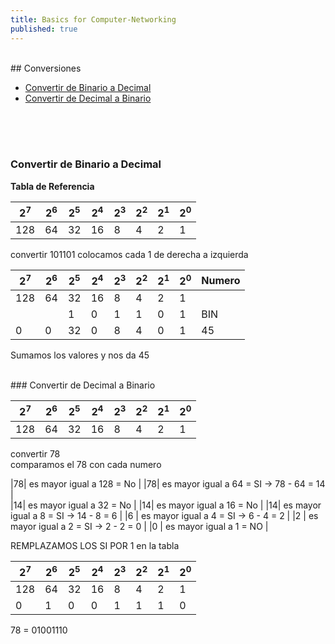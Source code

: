```yaml
---
title: Basics for Computer-Networking
published: true
---  
```

<br />  
## Conversiones

- [Convertir de Binario a Decimal](https://o5m4n.github.io/Basic-Computer-Networking#convertir-de-binario-a-decimal)
- [Convertir de Decimal a Binario](https://o5m4n.github.io/Basic-Computer-Networking#convertir-de-decimal-a-binario)
<br />  
<br />  
<br />  

### Convertir de Binario a Decimal

**Tabla de Referencia**  

| 2<sup>7</sup>| 2<sup>6</sup> | 2<sup>5</sup> | 2<sup>4</sup> | 2<sup>3</sup> | 2<sup>2</sup> | 2<sup>1</sup>| 2<sup>0</sup> |
| --- | --- | --- | --- | --- | --- | --- | --- |
| 128 | 64  | 32  | 16  | 8   | 4   | 2   | 1   |

convertir 101101
colocamos cada 1 de derecha a izquierda

| 2<sup>7</sup>| 2<sup>6</sup> | 2<sup>5</sup> | 2<sup>4</sup> | 2<sup>3</sup> | 2<sup>2</sup> | 2<sup>1</sup>| 2<sup>0</sup> | Numero |
| --- | --- | --- | --- | --- | --- | --- | --- | --- |
| 128 | 64  | 32  | 16  | 8   | 4   | 2   | 1   |     |
|     |     | 1   | 0   | 1   | 1   | 0   | 1   | BIN |
| 0   | 0   | 32  | 0   | 8   | 4   | 0   | 1   | 45  |  

Sumamos los valores y nos da 45  
  
<br /> 
### Convertir de Decimal a Binario

| 2<sup>7</sup>| 2<sup>6</sup> | 2<sup>5</sup> | 2<sup>4</sup> | 2<sup>3</sup> | 2<sup>2</sup> | 2<sup>1</sup>| 2<sup>0</sup> |
| --- | --- | --- | --- | --- | --- | --- | --- |
| 128 | 64  | 32  | 16  | 8   | 4   | 2   | 1   |

convertir 78  
comparamos el 78 con cada numero  

|78| es mayor igual a 128 = No  |
|78| es mayor igual a 64  = SI -> 78 - 64 = 14  |  
|14| es mayor igual a 32  = No |
|14| es mayor igual a 16  = No |
|14| es mayor igual a 8   = SI -> 14 - 8  = 6  | 
|6 | es mayor igual a 4   = SI -> 6  - 4  = 2  |
|2 | es mayor igual a 2   = SI -> 2  - 2  = 0  |
|0 | es mayor igual a 1   = NO  |
   
REMPLAZAMOS LOS SI POR 1 en la tabla

| 2<sup>7</sup>| 2<sup>6</sup> | 2<sup>5</sup> | 2<sup>4</sup> | 2<sup>3</sup> | 2<sup>2</sup> | 2<sup>1</sup>| 2<sup>0</sup> |
| --- | --- | --- | --- | --- | --- | --- | --- |
| 128 | 64  | 32  | 16  | 8   | 4   | 2   | 1   |
| 0   | 1   | 0   | 0   | 1   | 1   | 1   | 0   |

78 = 01001110
